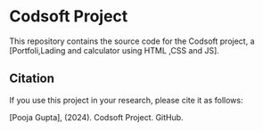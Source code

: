 # Codsoft Project

This repository contains the source code for the Codsoft project, a [Portfoli,Lading and calculator using HTML ,CSS and JS].


## Citation

If you use this project in your research, please cite it as follows:

[Pooja Gupta], (2024). Codsoft Project. GitHub. 
